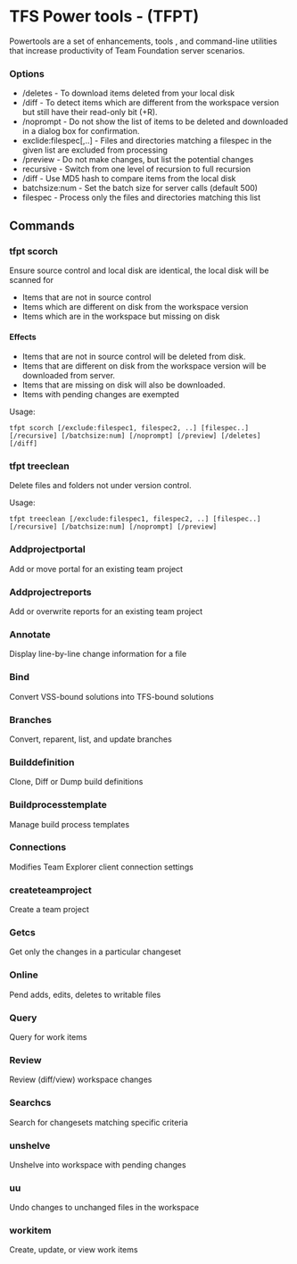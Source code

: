 # TFS Power tools - (TFPT)

Powertools are a set of enhancements, tools , and command-line utilities that increase productivity of Team Foundation server scenarios.

### Options

* /deletes - To download items deleted from your local disk
* /diff - To detect items which are different from the workspace version but still have their read-only bit (+R).
* /noprompt - Do not show the list of items to be deleted and downloaded in a dialog box for confirmation.
* exclide:filespec[,..] - Files and directories matching a filespec in the given list are excluded from processing
* /preview - Do not make changes, but list the potential changes
* recursive - Switch from one level of recursion to full recursion
* /diff - Use MD5 hash to compare items from the local disk
* batchsize:num - Set the batch size for server calls (default 500)
* filespec - Process only the files and directories matching this list

## Commands
### tfpt scorch

Ensure source control and local disk are identical, the local disk will be scanned for 

* Items that are not in source control
* Items which are different on disk from the workspace version
* Items which are in the workspace but missing on disk

#### Effects

* Items that are not in source control will be deleted from disk.
* Items that are different on disk from the workspace version will be downloaded from server.
* Items that are missing on disk will also be downloaded.
* Items with pending changes are exempted

Usage:

```shell
tfpt scorch [/exclude:filespec1, filespec2, ..] [filespec..] [/recursive] [/batchsize:num] [/noprompt] [/preview] [/deletes] [/diff]
```

### tfpt treeclean

Delete files and folders not under version control.

Usage:

```shell
tfpt treeclean [/exclude:filespec1, filespec2, ..] [filespec..] [/recursive] [/batchsize:num] [/noprompt] [/preview]
```

### Addprojectportal

Add or move portal for an existing team project

### Addprojectreports

Add or overwrite reports for an existing team project

### Annotate

Display line-by-line change information for a file

### Bind

Convert VSS-bound solutions into TFS-bound solutions

### Branches

Convert, reparent, list, and update branches

### Builddefinition

Clone, Diff or Dump build definitions

### Buildprocesstemplate

Manage build process templates

### Connections

Modifies Team Explorer client connection settings

### createteamproject

Create a team project

### Getcs

Get only the changes in a particular changeset

### Online

Pend adds, edits, deletes to writable files

### Query

Query for work items

### Review

Review (diff/view) workspace changes

### Searchcs

Search for changesets matching specific criteria

### unshelve

Unshelve into workspace with pending changes

### uu

Undo changes to unchanged files in the workspace

### workitem

Create, update, or view work items